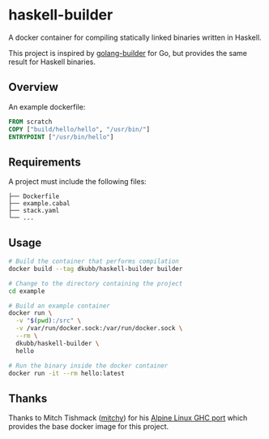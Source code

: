 # haskell-builder

A docker container for compiling statically linked binaries written in Haskell.

This project is inspired by [golang-builder](https://github.com/CenturyLinkLabs/golang-builder)
for Go, but provides the same result for Haskell binaries.

## Overview

An example dockerfile:

```dockerfile
FROM scratch
COPY ["build/hello/hello", "/usr/bin/"]
ENTRYPOINT ["/usr/bin/hello"]
```

## Requirements

A project must include the following files:

```.
├── Dockerfile
├── example.cabal
├── stack.yaml
└── ...
```

## Usage

```bash
# Build the container that performs compilation
docker build --tag dkubb/haskell-builder builder

# Change to the directory containing the project
cd example

# Build an example container
docker run \
  -v "$(pwd):/src" \
  -v /var/run/docker.sock:/var/run/docker.sock \
  --rm \
  dkubb/haskell-builder \
  hello

# Run the binary inside the docker container
docker run -it --rm hello:latest
```

## Thanks

Thanks to Mitch Tishmack ([mitchy](https://github.com/mitchty)) for his
[Alpine Linux GHC port](https://github.com/mitchty/alpine-linux-ghc-bootstrap)
which provides the base docker image for this project.
